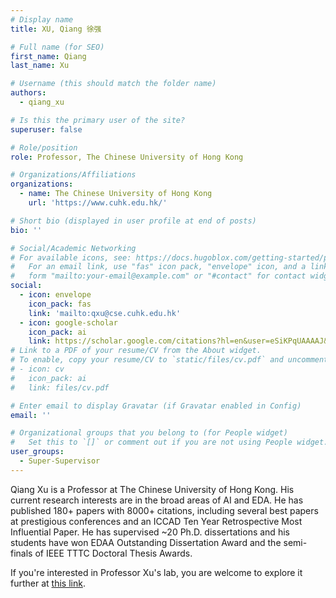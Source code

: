 ```yaml
---
# Display name
title: XU, Qiang 徐强

# Full name (for SEO)
first_name: Qiang
last_name: Xu

# Username (this should match the folder name)
authors:
  - qiang_xu

# Is this the primary user of the site?
superuser: false

# Role/position
role: Professor, The Chinese University of Hong Kong

# Organizations/Affiliations
organizations:
  - name: The Chinese University of Hong Kong
    url: 'https://www.cuhk.edu.hk/'

# Short bio (displayed in user profile at end of posts)
bio: ''

# Social/Academic Networking
# For available icons, see: https://docs.hugoblox.com/getting-started/page-builder/#icons
#   For an email link, use "fas" icon pack, "envelope" icon, and a link in the
#   form "mailto:your-email@example.com" or "#contact" for contact widget.
social:
  - icon: envelope
    icon_pack: fas
    link: 'mailto:qxu@cse.cuhk.edu.hk'
  - icon: google-scholar
    icon_pack: ai
    link: https://scholar.google.com/citations?hl=en&user=eSiKPqUAAAAJ&view_op=list_works
# Link to a PDF of your resume/CV from the About widget.
# To enable, copy your resume/CV to `static/files/cv.pdf` and uncomment the lines below.
# - icon: cv
#   icon_pack: ai
#   link: files/cv.pdf

# Enter email to display Gravatar (if Gravatar enabled in Config)
email: ''

# Organizational groups that you belong to (for People widget)
#   Set this to `[]` or comment out if you are not using People widget.
user_groups:
  - Super-Supervisor
---
```


Qiang Xu is a Professor at The Chinese University of Hong Kong. His current research interests are in the broad areas of AI and EDA. He has published 180+ papers with 8000+ citations, including several best papers at prestigious conferences and an ICCAD Ten Year Retrospective Most Influential Paper. He has supervised ~20 Ph.D. dissertations and his students have won EDAA Outstanding Dissertation Award and the semi-finals of IEEE TTTC Doctoral Thesis Awards.

If you're interested in Professor Xu's lab, you are welcome to explore it further at [this link](https://cure-lab.github.io/).